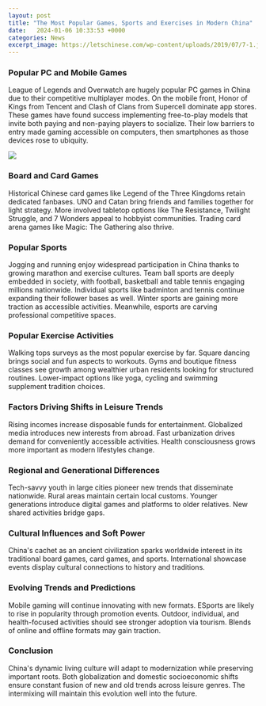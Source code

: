 ```yaml
---
layout: post
title: "The Most Popular Games, Sports and Exercises in Modern China"
date:   2024-01-06 10:33:53 +0000
categories: News
excerpt_image: https://letschinese.com/wp-content/uploads/2019/07/7-1.jpg
---
```

### Popular PC and Mobile Games  
League of Legends and Overwatch are hugely popular PC games in China due to their competitive multiplayer modes. On the mobile front, Honor of Kings from Tencent and Clash of Clans from Supercell dominate app stores. These games have found success implementing free-to-play models that invite both paying and non-paying players to socialize. Their low barriers to entry made gaming accessible on computers, then smartphones as those devices rose to ubiquity. 


![](https://letschinese.com/wp-content/uploads/2019/07/7-1.jpg)
### Board and Card Games
Historical Chinese card games like Legend of the Three Kingdoms retain dedicated fanbases. UNO and Catan bring friends and families together for light strategy. More involved tabletop options like The Resistance, Twilight Struggle, and 7 Wonders appeal to hobbyist communities. Trading card arena games like Magic: The Gathering also thrive.

### Popular Sports
Jogging and running enjoy widespread participation in China thanks to growing marathon and exercise cultures. Team ball sports are deeply embedded in society, with football, basketball and table tennis engaging millions nationwide. Individual sports like badminton and tennis continue expanding their follower bases as well. Winter sports are gaining more traction as accessible activities. Meanwhile, esports are carving professional competitive spaces. 

### Popular Exercise Activities  
Walking tops surveys as the most popular exercise by far. Square dancing brings social and fun aspects to workouts. Gyms and boutique fitness classes see growth among wealthier urban residents looking for structured routines. Lower-impact options like yoga, cycling and swimming supplement tradition choices.

### Factors Driving Shifts in Leisure Trends
Rising incomes increase disposable funds for entertainment. Globalized media introduces new interests from abroad. Fast urbanization drives demand for conveniently accessible activities. Health consciousness grows more important as modern lifestyles change.

### Regional and Generational Differences
Tech-savvy youth in large cities pioneer new trends that disseminate nationwide. Rural areas maintain certain local customs. Younger generations introduce digital games and platforms to older relatives. New shared activities bridge gaps.

### Cultural Influences and Soft Power  
China's cachet as an ancient civilization sparks worldwide interest in its traditional board games, card games, and sports. International showcase events display cultural connections to history and traditions. 

### Evolving Trends and Predictions
Mobile gaming will continue innovating with new formats. ESports are likely to rise in popularity through promotion events. Outdoor, individual, and health-focused activities should see stronger adoption via tourism. Blends of online and offline formats may gain traction.

### Conclusion
China's dynamic living culture will adapt to modernization while preserving important roots. Both globalization and domestic socioeconomic shifts ensure constant fusion of new and old trends across leisure genres. The intermixing will maintain this evolution well into the future.